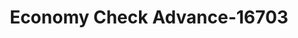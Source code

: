 ---
f_zip-code: 35901
f_state-code: AL
title: Economy Check Advance-16703
f_phone: 256-543-7645
f_city-only: Gadsden
f_address: 825 W Meighan Blvd Gadsden
f_location-unique-id: '16703'
slug: economy-check-advance-16703
updated-on: '2024-05-30T13:46:58.046Z'
created-on: '2024-05-30T13:36:59.803Z'
published-on: '2024-05-30T13:54:32.469Z'
f_city-state: cms/city/gadsden-al.md
f_company: cms/company/economy-check-advance.md
f_state: cms/state/alabama.md
layout: '[payday-loan].html'
tags: payday-loan
---